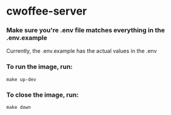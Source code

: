 # cwoffee-server

### Make sure you're .env file matches everything in the .env.example

Currently, the .env.example has the actual values in the .env

### To run the image, run:

`make up-dev`

### To close the image, run:

`make down`

